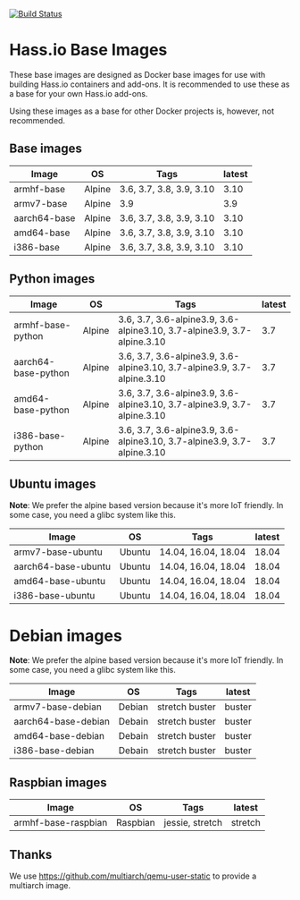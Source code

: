 [![Build Status](https://dev.azure.com/home-assistant/Hass.io/_apis/build/status/base?branchName=master)](https://dev.azure.com/home-assistant/Hass.io/_build/latest?definitionId=3&branchName=master)

# Hass.io Base Images

These base images are designed as Docker base images for use with building Hass.io containers and add-ons.
It is recommended to use these as a base for your own Hass.io add-ons. 

Using these images as a base for other Docker projects is, however, not recommended.

## Base images

| Image | OS | Tags | latest |
|-------|----|------|--------|
| armhf-base | Alpine | 3.6, 3.7, 3.8, 3.9, 3.10 | 3.10 |
| armv7-base | Alpine | 3.9 | 3.9 |
| aarch64-base | Alpine | 3.6, 3.7, 3.8, 3.9, 3.10 | 3.10 |
| amd64-base | Alpine | 3.6, 3.7, 3.8, 3.9, 3.10 | 3.10 |
| i386-base | Alpine | 3.6, 3.7, 3.8, 3.9, 3.10 | 3.10 |

## Python images

| Image | OS | Tags | latest |
|-------|----|------|--------|
| armhf-base-python | Alpine | 3.6, 3.7, 3.6-alpine3.9, 3.6-alpine3.10, 3.7-alpine3.9, 3.7-alpine.3.10 | 3.7 |
| aarch64-base-python | Alpine | 3.6, 3.7, 3.6-alpine3.9, 3.6-alpine3.10, 3.7-alpine3.9, 3.7-alpine.3.10 | 3.7 |
| amd64-base-python | Alpine | 3.6, 3.7, 3.6-alpine3.9, 3.6-alpine3.10, 3.7-alpine3.9, 3.7-alpine.3.10 | 3.7 |
| i386-base-python | Alpine | 3.6, 3.7, 3.6-alpine3.9, 3.6-alpine3.10, 3.7-alpine3.9, 3.7-alpine.3.10 | 3.7 |

## Ubuntu images

**Note**: We prefer the alpine based version because it's more IoT friendly. In some case, you need a glibc system like this.

| Image | OS | Tags | latest |
|-------|----|------|--------|
| armv7-base-ubuntu | Ubuntu | 14.04, 16.04, 18.04 | 18.04 |
| aarch64-base-ubuntu | Ubuntu | 14.04, 16.04, 18.04 | 18.04 |
| amd64-base-ubuntu | Ubuntu | 14.04, 16.04, 18.04 | 18.04 |
| i386-base-ubuntu | Ubuntu | 14.04, 16.04, 18.04 | 18.04 |

# Debian images

**Note**: We prefer the alpine based version because it's more IoT friendly. In some case, you need a glibc system like this.

| Image | OS | Tags | latest |
|-------|----|------|--------|
| armv7-base-debian | Debian | stretch buster | buster |
| aarch64-base-debian | Debain | stretch buster | buster |
| amd64-base-debian | Debain | stretch buster | buster |
| i386-base-debian | Debain | stretch buster | buster |

## Raspbian images

| Image | OS | Tags | latest |
|-------|----|------|--------|
| armhf-base-raspbian | Raspbian | jessie, stretch | stretch |

## Thanks

We use https://github.com/multiarch/qemu-user-static to provide a multiarch image.
